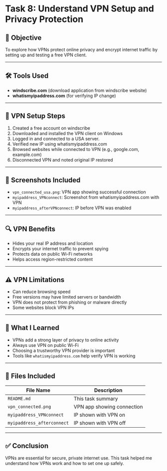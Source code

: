# Task 8: Understand VPN Setup and Privacy Protection

## 🎯 Objective
To explore how VPNs protect online privacy and encrypt internet traffic by setting up and testing a free VPN client.

---

## 🛠 Tools Used
- **windscribe.com** (download application from windscribe website)
- **whatismyipaddress.com** (for verifying IP change)

---

## 🔐 VPN Setup Steps

1. Created a free account on windscribe
2. Downloaded and installed the VPN client on Windows
3. Logged in and connected to a USA server.
4. Verified new IP using whatismyipaddress.com
5. Browsed websites while connected to VPN (e.g., google.com, example.com)
6. Disconnected VPN and noted original IP restored

---

## 📸 Screenshots Included
- `vpn_connected_usa.png`: VPN app showing successful connection
- `myipaddress_VPNconnect`: Screenshot from whatismyipaddress.com with VPN
- `myipaddress_afterVPNconnect`: IP before VPN was enabled

---

## 🔍 VPN Benefits

- Hides your real IP address and location
- Encrypts your internet traffic to prevent spying
- Protects data on public Wi-Fi networks
- Helps access region-restricted content

---

## ⚠️ VPN Limitations

- Can reduce browsing speed
- Free versions may have limited servers or bandwidth
- VPN does not protect from phishing or malware directly
- Some websites block VPN IPs

---

## 🧠 What I Learned

- VPNs add a strong layer of privacy to online activity
- Always use VPN on public Wi-Fi
- Choosing a trustworthy VPN provider is important
- Tools like `whatismyipaddress.com` help verify VPN is working

---

## 📁 Files Included

| File Name               | Description                             |
|--------------------------|-----------------------------------------|
| `README.md`              | This task summary                       |
| `vpn_connected.png`      | VPN app showing connection              |
| `myipaddress_VPNconnect`       | IP shown with VPN on                    |
| `myipaddress_afterconnect`  | IP shown with VPN off                   |

---

## ✅ Conclusion

VPNs are essential for secure, private internet use. This task helped me understand how VPNs work and how to set one up safely.
